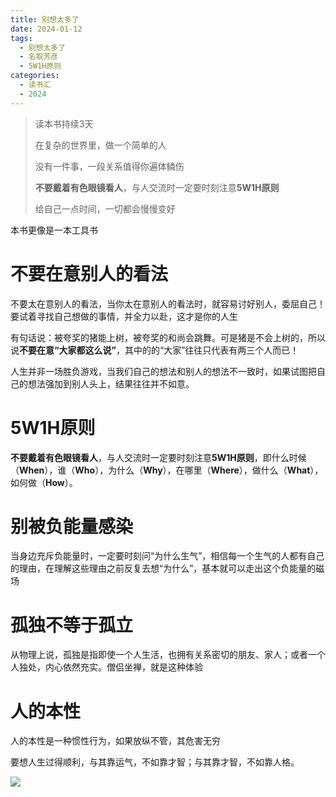 ```yaml
---
title: 别想太多了
date: 2024-01-12
tags:
  - 别想太多了
  - 名取芳彦
  - 5W1H原则
categories:
  - 读书汇
  - 2024
---
```


>读本书持续3天
>
>在复杂的世界里，做一个简单的人
>
>没有一件事，一段关系值得你遍体鳞伤
>
>**不要戴着有色眼镜看人**，与人交流时一定要时刻注意**5W1H原则**
>
>给自己一点时间，一切都会慢慢变好

本书更像是一本工具书

# 不要在意别人的看法

不要太在意别人的看法，当你太在意别人的看法时，就容易讨好别人，委屈自己！要试着寻找自己想做的事情，并全力以赴，这才是你的人生

有句话说：被夸奖的猪能上树，被夸奖的和尚会跳舞。可是猪是不会上树的，所以说**不要在意“大家都这么说”**，其中的的“大家”往往只代表有两三个人而已！

人生并非一场胜负游戏，当我们自己的想法和别人的想法不一致时，如果试图把自己的想法强加到别人头上，结果往往并不如意。

# 5W1H原则

**不要戴着有色眼镜看人**，与人交流时一定要时刻注意**5W1H原则**，即什么时候（**When**），谁（**Who**），为什么（**Why**），在哪里（**Where**），做什么（**What**），如何做（**How**）。

# 别被负能量感染

当身边充斥负能量时，一定要时刻问“为什么生气”，相信每一个生气的人都有自己的理由，在理解这些理由之前反复去想“为什么”，基本就可以走出这个负能量的磁场

# 孤独不等于孤立

从物理上说，孤独是指即使一个人生活，也拥有关系密切的朋友、家人；或者一个人独处，内心依然充实。僧侣坐禅，就是这种体验

# 人的本性

人的本性是一种惯性行为，如果放纵不管，其危害无穷

要想人生过得顺利，与其靠运气，不如靠才智；与其靠才智，不如靠人格。



![](https://jsd.cdn.zzko.cn/gh/hfshaobing/picx-images-hosting@master/20240112/截屏2024-01-12-上午11.33.39.3ezuelcfdmg0.webp)

